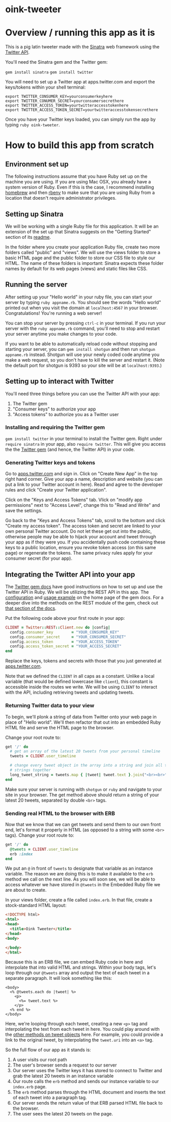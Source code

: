 oink-tweeter
============

# Overview / running this app as it is
This is a pig latin tweeter made with the [Sinatra](http://www.sinatrarb.com/) web framework using the [Twitter API](https://dev.twitter.com/rest/public).

You'll need the Sinatra gem and the Twitter gem:

`gem install sinatra`
`gem install twitter`

You will need to set up a Twitter app at apps.twitter.com and export the keys/tokens within your shell terminal:

```
export TWITTER_CONSUMER_KEY=yourconsumerkeyhere
export TWITTER_CONUMER_SECRET=yourconsumersecrethere
export TWITTER_ACCESS_TOKEN=yourtwitteraccesstokenhere
export TWITTER_ACCESS_TOKEN_SECRET=yourtwitteraccesstokensecrethere
```

Once you have your Twitter keys loaded, you can simply run the app by typing `ruby oink-tweeter`.

# How to build this app from scratch

## Environment set up
The following instructions assume that you have Ruby set up on the machine you are using. If you are using Mac OSX, you already have a system version of Ruby. Even if this is the case, I recommend installing [homebrew](http://brew.sh/#install) and then [rbenv](https://github.com/sstephenson/rbenv#homebrew-on-mac-os-x) to make sure that you are using Ruby from a location that doesn't require administrator privileges.

## Setting up Sinatra
We will be working with a single Ruby file for this application. It will be an extension of the set up that Sinatra suggests on the "Getting Started" section of its [readme](http://www.sinatrarb.com/intro.html).

In the folder where you create your application Ruby file, create two more folders called "public" and "views". We will use the views folder to store a basic HTML page and the public folder to store our CSS file to style our HTML. The name of these folders is important: Sinatra expects these folder names by default for its web pages (views) and static files like CSS.

## Running the server

After setting up your "Hello world" in your ruby file, you can start your server by typing `ruby appname.rb`. You should see the words "Hello world" printed out when you visit the domain at `localhost:4567` in your browser. Congratulations! You're running a web server!

You can stop your server by pressing `ctrl-c` in your terminal. If you run your server with the `ruby appname.rb` command, you'll need to stop and restart your server anytime you make changes to your code.

If you want to be able to automatically reload code without stopping and starting your server, you can `gem install shotgun` and then run `shotgun appname.rb` instead. Shotgun will use your newly coded code anytime you make a web request, so you don't have to kill the server and restart it. (Note the default port for shotgun is 9393 so your site will be at `localhost:9393`.)

## Setting up to interact with Twitter
You'll need three things before you can use the Twitter API with your app:
  1. The Twitter gem
  2. "Consumer keys" to authorize your app
  3. "Access tokens" to authorize you as a Twitter user

### Installing and requiring the Twitter gem
`gem install twitter` in your terminal to install the Twitter gem. Right under `require sinatra` in your app, also `require twitter`. This will give you access the the [Twitter gem](http://rdoc.info/gems/twitter) (and hence, the Twitter API) in your code.

### Generating Twitter keys and tokens

Go to [apps.twitter.com](apps.twitter.com) and sign in. Click on "Create New App" in the top right hand corner. Give your app a name, description and website (you can put a link to your Twitter account in here). Read and agree to the developer rules and click "Create your Twitter application".

Click on the "Keys and Access Tokens" tab. Vlick on "modify app permissions" next to "Access Level", change this to "Read and Write" and save the settings.

Go back to the "Keys and Access Tokens" tab, scroll to the bottom and click "Create my access token". The access token and secret are linked to your own personal Twitter account. Do not let these get out into the public, otherwise people may be able to hijack your account and tweet through your app as if they were you. If you accidentally push code containing these keys to a public location, ensure you revoke token access (on this same page) or regenerate the tokens. The same privacy rules apply for your consumer secret (for your app).

## Integrating the Twitter API into your app
The [Twitter gem docs](http://rdoc.info/gems/twitter) have good instructions on how to set up and use the Twitter API in Ruby. We will be utilizing the REST API in this app. The [configuration](http://rdoc.info/gems/twitter#Configuration0) and [usage example](http://rdoc.info/gems/twitter#Usage_Examples) on the home page of the gem docs. For a deeper dive into the methods on the REST module of the gem, check out [that section of the docs](http://rdoc.info/gems/twitter/Twitter/REST/Client).

Put the following code above your first route in your app:

```ruby
CLIENT = Twitter::REST::Client.new do |config|
  config.consumer_key        = "YOUR_CONSUMER_KEY"
  config.consumer_secret     = "YOUR_CONSUMER_SECRET"
  config.access_token        = "YOUR_ACCESS_TOKEN"
  config.access_token_secret = "YOUR_ACCESS_SECRET"
end
```

Replace the keys, tokens and secrets with those that you just generated at [apps.twitter.com](apps.twitter.com).

Note that we defined the `CLIENT` in all caps as a constant. Unlike a local variable (that would be defined lowercase like `client`), this constant is accessible inside the routes we write. We will be using `CLIENT` to interact with the API, including retrieving tweets and updating tweets.

### Returning Twitter data to your view
To begin, we'll plonk a string of data from Twitter onto your web page in place of "Hello world". We'll then refactor that out into an embedded Ruby HTML file and serve the HTML page to the browser.

Change your root route to:

```ruby
get '/' do
  # get an array of the latest 20 tweets from your personal timeline
  tweets = CLIENT.user_timeline

  # change every tweet object in the array into a string and join all the
  # strings together
  long_tweet_string = tweets.map { |tweet| tweet.text }.join("<br><br>")
end
```

Make sure your server is running with `shotgun` or `ruby` and navigate to your site in your browser. The get method above should return a string of your latest 20 tweets, separated by double `<br>` tags.

### Sending real HTML to the browser with ERB
Now that we know that we can get tweets and send them to our own front end, let's format it properly in HTML (as opposed to a string with some `<br>` tags). Change your root route to:
```ruby
get '/' do
  @tweets = CLIENT.user_timeline
  erb :index
end
```

We put an `@` in front of `tweets` to designate that variable as an instance variable. The reason we are doing this is to make it available to the `erb` method we call on the next line. As you will soon see, we will be able to access whatever we have stored in `@tweets` in the Embedded Ruby file we are about to create.

In your views folder, create a file called `index.erb`. In that file, create a stock-standard HTML layout:

```html
<!DOCTYPE html>
<html>
<head>
  <title>Oink Tweeter</title>
</head>
<body>

</body>
</html>
```

Because this is an ERB file, we can embed Ruby code in here and interpolate that into valid HTML and strings. Within your body tags, let's loop through our `@tweets` array and output the text of each tweet in a separate paragraph. It will look something like this:

```erb
<body>
  <% @tweets.each do |tweet| %>
    <p>
      <%= tweet.text %>
    </p>
  <% end %>
</body>
```

Here, we're looping through each tweet, creating a new `<p>` tag and interpolating the text from each tweet in here. You could play around with the [other methods on tweet objects](http://www.rubydoc.info/gems/twitter/Twitter/Tweet) here. For example, you could provide a link to the original tweet, by interpolating the `tweet.uri` into an `<a>` tag.

So the full flow of our app as it stands is:

  1. A user visits our root path
  2. The user's browser sends a request to our server
  3. Our server uses the Twitter keys it has stored to connect to Twitter and grab the latest 20 tweets in an instance variable
  4. Our route calls the `erb` method and sends our instance variable to our `index.erb` page.
  5. The `erb` method parses through the HTML document and inserts the text of each tweet into a paragraph tag.
  6. Our server sends the return value of that ERB parsed HTML file back to the browser.
  7. The user sees the latest 20 tweets on the page.

